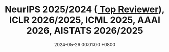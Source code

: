 ---
title: >-
 NeurIPS 2025/2024 (<a href="https://neurips.cc/Conferences/2024/ProgramCommittee" target="_blank"><i class="fas fa-award"></i> Top Reviewer</a>), ICLR 2026/2025, ICML 2025, AAAI 2026, AISTATS 2026/2025
date: 2024-05-26 00:01:00 +0800
category: "conference"
---